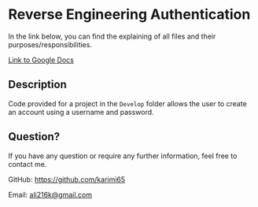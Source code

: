 # Reverse Engineering Authentication
In the link below, you can find the explaining of all files and their purposes/responsibilities.

[Link to Google Docs](https://docs.google.com/document/d/1CJr1ExsN-89p9OZkcsIoBP-2qViUDu4LQdz8HAQpY-Y/edit?usp=sharing)

## Description

Code provided for a project in the `Develop` folder allows the user to create an account using a username and password.

## Question?
If you have any question or require any further information, feel free to contact me. 

GitHub: https://github.com/karimi65

Email: ali216k@gmail.com